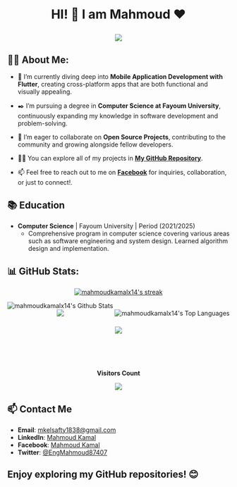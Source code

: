 <h1 align="center">HI! 👋 <!-- <img src="https://raw.githubusercontent.com/MartinHeinz/MartinHeinz/master/wave.gif" width="25px"> --> I am Mahmoud ♥
<p align="center">
  <img src="https://readme-typing-svg.demolab.com/?lines=+{وَ+قُلْ+رَبِّ+زِدْنِي+عِلْماً}+قال+تعالى" style="color:black" />
</p>
</h1>



## 🙋‍♂️ About Me:

- 🌱 I’m currently diving deep into **Mobile Application Development with Flutter**, creating cross-platform apps that are both functional and visually appealing.

- ✒️ I’m pursuing a degree in **Computer Science at Fayoum University**, continuously expanding my knowledge in software development and problem-solving.

- 👯 I’m eager to collaborate on **Open Source Projects**, contributing to the community and growing alongside fellow developers.

- 👨‍💻 You can explore all of my projects in **[My GitHub Repository](https://github.com/mahmoudkamalx14?tab=repositories)**.

- 📫 Feel free to reach out to me on **[Facebook](https://www.facebook.com/mahmoudkamalx14)** for inquiries, collaboration, or just to connect!.
  


## 📚 Education 

- **Computer Science** | Fayoum University | Period (2021/2025)
  - Comprehensive program in computer science covering various areas such as software engineering and system design. Learned algorithm design and implementation.





## 📊 GitHub Stats:


<p align="center">
    <a href="https://github.com/mahmoudkamalx14/github-readme-streak-stats">
        <img title="🔥 Get streak stats for your profile at git.io/streak-stats" alt="mahmoudkamalx14's streak" src="https://github-readme-streak-stats.herokuapp.com/?user=mahmoudkamalx14&theme=black-ice&hide_border=true&stroke=0000&background=060A0CD0"/>
    </a>
  
</p>

<a href="https:https://github.com/mahmoudkamalx14/github-readme-stats">
    <img align="left"  alt="mahmoudkamalx14's Github Stats" src="https://github-readme-stats.vercel.app/api?username=mahmoudkamalx14&show_icons=true&count_private=true&theme=react&hide_border=true&bg_color=0D1117" /></a>
<a href="https://github.com/mahmoudkamalx14/github-readme-stats">
    <img align="right" alt="mahmoudkamalx14's Top Languages" src="https://github-readme-stats.vercel.app/api/top-langs/?username=mahmoudkamalx14&langs_count=8&count_private=true&layout=compact&theme=react&hide_border=true&bg_color=0D1117" /></a>
<br>



<div align="center">
    <img src="https://user-images.githubusercontent.com/73097560/115834477-dbab4500-a447-11eb-908a-139a6edaec5c.gif" />
</div>


<h3 align="center">
    <img src="https://readme-typing-svg.herokuapp.com/?font=Righteous&size=25&center=true&vCenter=true&width=500&height=70&duration=4000&lines=Thanks+for+visiting!+❤️;I'm+Long+Life+Learner">
</h3>


<br/>
<br/>
<div align="center">
<br><p align="centre"><b>Visitors Count</b></p>  
<p align="center"><img align="center" src="https://profile-counter.glitch.me/{mahmoudkamalx14}/count.svg" /></p> 
</div>

## 📫 Contact Me

- **Email**:    [mkelsafty1838@gmail.com](mailto:mkelsafty1838@gmail.com)
- **LinkedIn**: [Mahmoud Kamal](https://www.linkedin.com/in/mahmoudkamal14)
- **Facebook**: [Mahmoud Kamal](https://www.facebook.com/mahmoudkamalx14)
- **Twitter**:  [@EngMahmoud87407](https://twitter.com/EngMahmoud87407)
  

## Enjoy exploring my GitHub repositories! 😊
